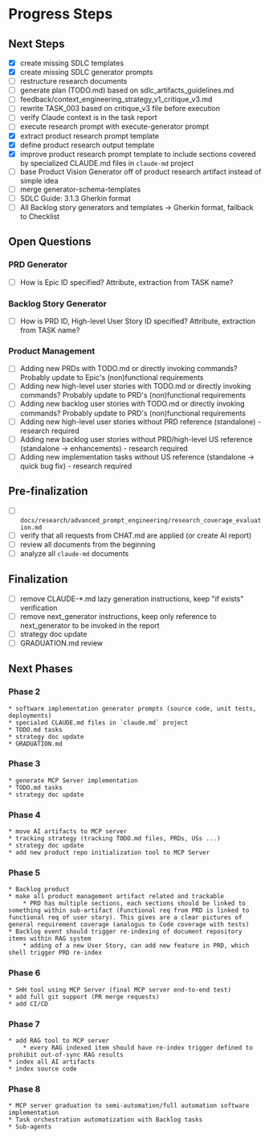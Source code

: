 # Progress Steps
## Next Steps
- [X] create missing SDLC templates
- [X] create missing SDLC generator prompts
- [ ] restructure research documents
- [ ] generate plan (TODO.md) based on sdlc_artifacts_guidelines.md
- [ ] feedback/context_engineering_strategy_v1_critique_v3.md
- [ ] rewrite TASK_003 based on critique_v3 file before execution
- [ ] verify Claude context is in the task report
- [ ] execute research prompt with execute-generator prompt
- [X] extract product research prompt template
- [X] define product research output template
- [X] improve product research prompt template to include sections covered by specialized CLAUDE.md files in `claude-md` project
- [ ] base Product Vision Generator off of product research artifact instead of simple idea
- [ ] merge generator-schema-templates
- [ ] SDLC Guide: 3.1.3 Gherkin format
- [ ] All Backlog story generators and templates -> Gherkin format, failback to Checklist

## Open Questions
### PRD Generator
- [ ] How is Epic ID specified? Attribute, extraction from TASK name?

### Backlog Story Generator
- [ ] How is PRD ID, High-level User Story ID specified? Attribute, extraction from TASK name?

### Product Management 
- [ ] Adding new PRDs with TODO.md or directly invoking commands? Probably update to Epic's (non)functional requirements
- [ ] Adding new high-level user stories with TODO.md or directly invoking commands? Probably update to PRD's (non)functional requirements
- [ ] Adding new backlog user stories with TODO.md or directly invoking commands? Probably update to PRD's (non)functional requirements
- [ ] Adding new high-level user stories without PRD reference (standalone) - research required
- [ ] Adding new backlog user stories without PRD/high-level US reference (standalone -> enhancements) - research required
- [ ] Adding new implementation tasks without US reference (standalone -> quick bug fix) - research required

## Pre-finalization
- [ ] `docs/research/advanced_prompt_engineering/research_coverage_evaluation.md`
- [ ] verify that all requests from CHAT.md are applied (or create AI report)
- [ ] review all documents from the beginning
- [ ] analyze all `claude-md` documents

## Finalization
- [ ] remove CLAUDE-*.md lazy generation instructions, keep "if exists" verification
- [ ] remove next_generator instructions, keep only reference to next_generator to be invoked in the report
- [ ] strategy doc update
- [ ] GRADUATION.md review

## Next Phases
### Phase 2 
    * software implementation generator prompts (source code, unit tests, deployments)
    * specialed CLAUDE.md files in `claude.md` project 
    * TODO.md tasks
    * strategy doc update
    * GRADUATION.md
### Phase 3
    * generate MCP Server implementation 
    * TODO.md tasks 
    * strategy doc update
### Phase 4
    * move AI artifacts to MCP server 
    * tracking strategy (tracking TODO.md files, PRDs, USs ...)
    * strategy doc update
    * add new product repo initialization tool to MCP Server
### Phase 5
    * Backlog product
    * make all product management artifact related and trackable
        * PRD has multiple sections, each sections should be linked to something within sub-artifact (Functional req from PRD is linked to functional req of user story). This gives are a clear pictures of general requirement coverage (analogus to Code coverage with tests)
    * Backlog event should trigger re-indexing of document repository items within RAG system 
        * adding of a new User Story, can add new feature in PRD, which shell trigger PRD re-index
### Phase 6
    * SHH tool using MCP Server (final MCP server end-to-end test)
    * add full git support (PR merge requests)
    * add CI/CD 
### Phase 7
    * add RAG tool to MCP server
        * every RAG indexed item should have re-index trigger defined to prohibit out-of-sync RAG results
    * index all AI artifacts 
    * index source code
### Phase 8 
    * MCP server graduation to semi-automation/full automation software implementation
    * Task orchestration automatization with Backlog tasks 
    * Sub-agents
